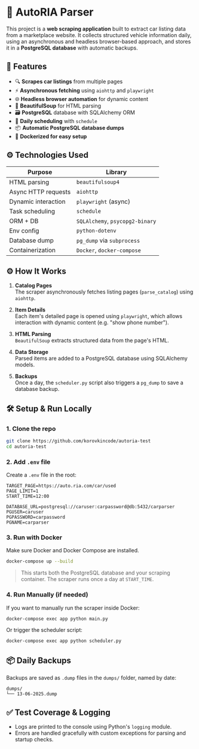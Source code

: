 # 🚗 AutoRIA Parser

This project is a **web scraping application** built to extract car listing data from a marketplace website. It collects structured vehicle information daily, using an asynchronous and headless browser-based approach, and stores it in a **PostgreSQL database** with automatic backups.


## 📌 Features

- 🔍 **Scrapes car listings** from multiple pages
- ⚡ **Asynchronous fetching** using `aiohttp` and `playwright`
- 🌐 **Headless browser automation** for dynamic content
- 🧠 **BeautifulSoup** for HTML parsing
- 🗃️ **PostgreSQL** database with SQLAlchemy ORM
- 🔁 **Daily scheduling** with `schedule`
- 📦 **Automatic PostgreSQL database dumps**
- 🐳 **Dockerized for easy setup**


## ⚙️ Technologies Used

| Purpose               | Library               |
|-----------------------|------------------------|
| HTML parsing          | `beautifulsoup4`       |
| Async HTTP requests   | `aiohttp`              |
| Dynamic interaction   | `playwright` (async)   |
| Task scheduling       | `schedule`             |
| ORM + DB              | `SQLAlchemy`, `psycopg2-binary` |
| Env config            | `python-dotenv`        |
| Database dump         | `pg_dump` via `subprocess` |
| Containerization      | `Docker`, `docker-compose` |


## ⚙️ How It Works

1. **Catalog Pages**  
   The scraper asynchronously fetches listing pages (`parse_catalog`) using `aiohttp`.

2. **Item Details**  
   Each item's detailed page is opened using `playwright`, which allows interaction with dynamic content (e.g. "show phone number").

3. **HTML Parsing**  
   `BeautifulSoup` extracts structured data from the page's HTML.

4. **Data Storage**  
   Parsed items are added to a PostgreSQL database using SQLAlchemy models.

5. **Backups**  
   Once a day, the `scheduler.py` script also triggers a `pg_dump` to save a database backup.


## 🛠️ Setup & Run Locally

### 1. Clone the repo

```bash
git clone https://github.com/korovkincode/autoria-test
cd autoria-test
```

### 2. Add `.env` file

Create a `.env` file in the root:

```env
TARGET_PAGE=https://auto.ria.com/car/used
PAGE_LIMIT=1
START_TIME=12:00

DATABASE_URL=postgresql://caruser:carpassword@db:5432/carparser
PGUSER=caruser
PGPASSWORD=carpassword
PGNAME=carparser
```

### 3. Run with Docker

Make sure Docker and Docker Compose are installed.

```bash
docker-compose up --build
```

> This starts both the PostgreSQL database and your scraping container. The scraper runs once a day at `START_TIME`.

### 4. Run Manually (if needed)

If you want to manually run the scraper inside Docker:

```bash
docker-compose exec app python main.py
```

Or trigger the scheduler script:

```bash
docker-compose exec app python scheduler.py
```


## 📦 Daily Backups

Backups are saved as `.dump` files in the `dumps/` folder, named by date:

```
dumps/
└── 13-06-2025.dump
```


## ✅ Test Coverage & Logging

- Logs are printed to the console using Python's `logging` module.
- Errors are handled gracefully with custom exceptions for parsing and startup checks.